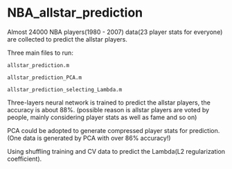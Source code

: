 # NBA_allstar_prediction
Almost 24000 NBA players(1980 - 2007) data(23 player stats for everyone) are collected to predict the allstar players.

Three main files to run:

    allstar_prediction.m
  
    allstar_prediction_PCA.m
  
    allstar_prediction_selecting_Lambda.m
  
  
Three-layers neural network is trained to predict the allstar players, the accuracy is about 88%. (possible reason is allstar players are voted by people, mainly considering player stats as well as fame and so on)

PCA could be adopted to generate compressed player stats for prediction. (One data is generated by PCA with over 86% accuracy!) 

Using shuffling training and CV data to predict the Lambda(L2 regularization coefficient).
